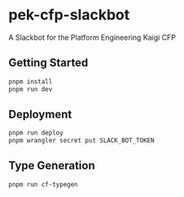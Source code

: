 # pek-cfp-slackbot

A Slackbot for the Platform Engineering Kaigi CFP

## Getting Started

```bash
pnpm install
pnpm run dev
```

## Deployment

```bash
pnpm run deploy
pnpm wrangler secret put SLACK_BOT_TOKEN
```

## Type Generation

```bash
pnpm run cf-typegen
```
